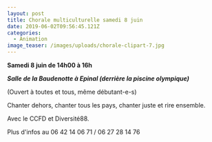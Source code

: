 ```yaml
---
layout: post
title: Chorale multiculturelle samedi 8 juin
date: 2019-06-02T09:56:45.121Z
categories:
  - Animation
image_teaser: /images/uploads/chorale-clipart-7.jpg
---
```

**Samedi 8 juin de 14h00 à 16h**

_**Salle de la Baudenotte à Epinal (derrière la piscine olympique)**_

(Ouvert à toutes et tous, même débutant-e-s)

Chanter dehors, chanter tous les pays, chanter juste et rire ensemble.

Avec le CCFD et Diversité88.

Plus d'infos au 06 42 14 06 71 / 06 27 28 14 76
